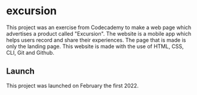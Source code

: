 # excursion
This project was an exercise from Codecademy to make a web page which advertises a product called "Excursion". The website is a mobile app which helps users record and share their experiences. The page that is made is only the landing page. 
This website is made with the use of HTML, CSS, CLI, Git and Github.  

## Launch
This project was launched on February the first 2022.
